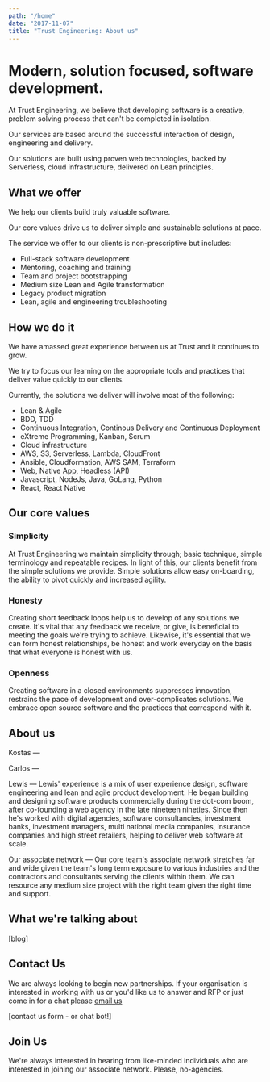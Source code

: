 ```yaml
---
path: "/home"
date: "2017-11-07"
title: "Trust Engineering: About us"
---
```

# Modern, solution focused, software development.

At Trust Engineering, we believe that developing software is a creative, problem solving process that can't be completed in isolation. 

Our services are based around the successful interaction of design, engineering and delivery. 

Our solutions are built using proven web technologies, backed by Serverless, cloud infrastructure, delivered on Lean principles. 


## What we offer

We help our clients build truly valuable software.  

Our core values drive us to deliver simple and sustainable solutions at pace. 

The service we offer to our clients is non-prescriptive but includes:
- Full-stack software development
- Mentoring, coaching and training
- Team and project bootstrapping
- Medium size Lean and Agile transformation
- Legacy product migration
- Lean, agile and engineering troubleshooting

## How we do it

We have amassed great experience between us at Trust and it continues to grow. 

We try to focus our learning on the appropriate tools and practices that deliver value quickly to our clients. 

Currently, the solutions we deliver will involve most of the following:

- Lean & Agile
- BDD, TDD
- Continuous Integration, Continous Delivery and Continuous Deployment
- eXtreme Programming, Kanban, Scrum
- Cloud infrastructure
- AWS, S3, Serverless, Lambda,  CloudFront
- Ansible, Cloudformation, AWS SAM, Terraform
- Web, Native App, Headless (API)
- Javascript, NodeJs, Java, GoLang, Python 
- React, React Native 
 
## Our core values

### Simplicity

At Trust Engineering we maintain simplicity through; basic technique, simple terminology and repeatable recipes. In light of this, our clients benefit from the simple solutions we provide. Simple solutions allow easy on-boarding, the ability to pivot quickly and increased agility.  

### Honesty

Creating short feedback loops help us to develop of any solutions we create. It's vital that any feedback we receive, or give, is beneficial to meeting the goals we're trying to achieve. Likewise, it's essential that we can form honest relationships, be honest and work everyday on the basis that what everyone is honest with us.   

### Openness

Creating software in a closed environments suppresses innovation, restrains the pace of development and over-complicates solutions. We embrace open source software and the practices that correspond with it.   


## About us

Kostas
—

Carlos
—

Lewis
—
Lewis' experience is a mix of user experience design, software engineering and lean and agile product development. 
He began building and designing software products commercially during the dot-com boom, after co-founding a web agency in the late nineteen nineties. Since then he's worked with digital agencies, software consultancies, investment banks, investment managers, multi national media companies, insurance companies and high street retailers, helping to deliver web software at scale.

Our associate network
—
Our core team's associate network stretches far and wide given the team's long term exposure to various industries and the contractors and consultants serving the clients within them. 
We can resource any medium size project with the right team given the right time and support.  

## What we're talking about 
[blog]

## Contact Us
We are always looking to begin new partnerships. If your organisation is interested in working with us or you'd like us to answer and RFP or just come in for a chat please [email us](mailto:info@trustengineering.io)

[contact us form - or chat bot!]

## Join Us
We're always interested in hearing from like-minded individuals who are interested in joining our associate network. Please, no-agencies. 
